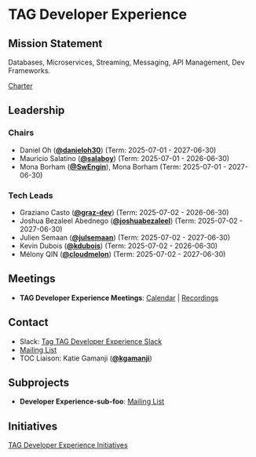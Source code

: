 # TAG Developer Experience

## Mission Statement
Databases, Microservices, Streaming, Messaging, API Management, Dev Frameworks.


[Charter](./charter.md)

## Leadership
### Chairs
- Daniel Oh (**[@danieloh30](https://github.com/danieloh30)**) (Term: 2025-07-01 - 2027-06-30)
- Mauricio Salatino (**[@salaboy](https://github.com/salaboy)**) (Term: 2025-07-01 - 2026-06-30)
- Mona Borham (**[@SwEngin](https://github.com/SwEngin)**), Mona Borham (Term: 2025-07-01 - 2027-06-30)
### Tech Leads
- Graziano Casto (**[@graz-dev](https://github.com/graz-dev)**) (Term: 2025-07-02 - 2026-06-30)
- Joshua Bezaleel Abednego (**[@joshuabezaleel](https://github.com/joshuabezaleel)**) (Term: 2025-07-02 - 2027-06-30)
- Julien Semaan (**[@julsemaan](https://github.com/julsemaan)**) (Term: 2025-07-02 - 2027-06-30)
- Kevin Dubois (**[@kdubois](https://github.com/kdubois)**) (Term: 2025-07-02 - 2026-06-30)
- Mélony QIN (**[@cloudmelon](https://github.com/cloudmelon)**) (Term: 2025-07-02 - 2027-06-30)

## Meetings
- **TAG Developer Experience Meetings**: [Calendar](https://zoom-lfx.platform.linuxfoundation.org/meetings/tag-developer-experience?view=list) | [Recordings](https://www.youtube.com/@CNCFTAGDeveloperExperience)

## Contact
- Slack: [Tag TAG Developer Experience Slack](https://cloud-native.slack.com/archives/C08KGCXB458)
- [Mailing List](https://lists.cncf.io/g/cncf-tag-developer-experience/)
- TOC Liaison: Katie Gamanji (**[@kgamanji](https://github.com/kgamanji)**)

## Subprojects
- **Developer Experience-sub-foo**: [Mailing List](https://lists.cncf.io/g/cncf-tag-developer-experience/)

## Initiatives
[TAG Developer Experience Initiatives](https://github.com/cncf/toc/issues?q=state%3Aopen%20label%3Akind%2Finitiative%20label%3Atag%2Fdeveloper-experience)